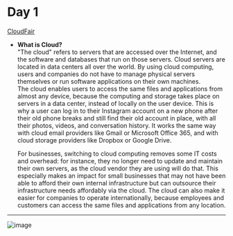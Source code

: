 # Day 1
[CloudFair](https://www.cloudflare.com/learning/cloud/what-is-the-cloud/)
- **What is Cloud?**<br>
 "The cloud" refers to servers that are accessed over the Internet, and the software and databases that run on those servers. Cloud servers are located in data centers all over the world. By using       cloud computing, users and companies do not have to manage physical servers themselves or run software applications on their own machines.<br>
  The cloud enables users to access the same files and applications from almost any device, because the computing and storage takes place on servers in a data center, instead of locally on the user      device. This is why a user can log in to their Instagram account on a new phone after their old phone breaks and still find their old account in place, with all their photos, videos, and               conversation history. It works the same way with cloud email providers like Gmail or Microsoft Office 365, and with cloud storage providers like Dropbox or Google Drive.<br>
  
  For businesses, switching to cloud computing removes some IT costs and overhead: for instance, they no longer need to update and maintain their own servers, as the cloud vendor they are using will     do that. This especially makes an impact for small businesses that may not have been able to afford their own internal infrastructure but can outsource their infrastructure needs affordably via the    cloud. The cloud can also make it easier for companies to operate internationally, because employees and customers can access the same files and applications from any location.<br>
 ---
 ![image](https://github.com/mallikharjuna160003/30-Days-of-Devops/assets/74324685/ce9644a4-26f6-4aba-a4ca-6d969b5111d5)
